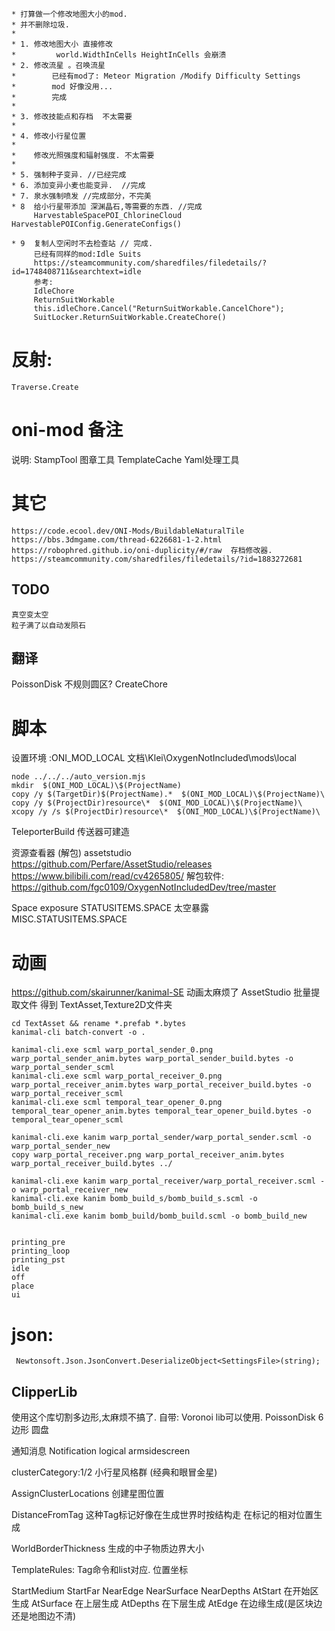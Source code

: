 	* 打算做一个修改地图大小的mod.
	* 并不删除垃圾.
	* 
	* 1. 修改地图大小 直接修改
	*         world.WidthInCells HeightInCells 会崩溃
	* 2. 修改流星 。召唤流星
	*        已经有mod了: Meteor Migration /Modify Difficulty Settings
	*        mod 好像没用...
	*		 完成
	*       
	* 3. 修改技能点和存档  不太需要
	*   
	* 4. 修改小行星位置  
	* 
	*    修改光照强度和辐射强度. 不太需要
	*
	* 5. 强制种子变异. //已经完成 
	* 6. 添加变异小麦也能变异.  //完成
	* 7. 泉水强制喷发 //完成部分，不完美
	* 8  给小行星带添加 深渊晶石,等需要的东西. //完成
	     HarvestableSpacePOI_ChlorineCloud  	 HarvestablePOIConfig.GenerateConfigs()
		 
	* 9  复制人空闲时不去检查站 // 完成.
		 已经有同样的mod:Idle Suits
		 https://steamcommunity.com/sharedfiles/filedetails/?id=1748408711&searchtext=idle
	     参考:
		 IdleChore
		 ReturnSuitWorkable
		 this.idleChore.Cancel("ReturnSuitWorkable.CancelChore");
		 SuitLocker.ReturnSuitWorkable.CreateChore()
# 反射:
	Traverse.Create

# oni-mod 备注
说明:
	StampTool 图章工具
	TemplateCache  Yaml处理工具

# 其它

	https://code.ecool.dev/ONI-Mods/BuildableNaturalTile
	https://bbs.3dmgame.com/thread-6226681-1-2.html
	https://robophred.github.io/oni-duplicity/#/raw  存档修改器.
	https://steamcommunity.com/sharedfiles/filedetails/?id=1883272681

## TODO
	真空变太空
	粒子满了以自动发陨石

## 翻译
PoissonDisk 不规则圆区?
	CreateChore

# 脚本

设置环境 :ONI_MOD_LOCAL   文档\Klei\OxygenNotIncluded\mods\local
```
node ../../../auto_version.mjs
mkdir  $(ONI_MOD_LOCAL)\$(ProjectName)
copy /y $(TargetDir)$(ProjectName).*  $(ONI_MOD_LOCAL)\$(ProjectName)\
copy /y $(ProjectDir)resource\*  $(ONI_MOD_LOCAL)\$(ProjectName)\
xcopy /y /s $(ProjectDir)resource\*  $(ONI_MOD_LOCAL)\$(ProjectName)\
```
TeleporterBuild 传送器可建造

资源查看器 (解包)
assetstudio https://github.com/Perfare/AssetStudio/releases
https://www.bilibili.com/read/cv4265805/
解包软件:
https://github.com/fgc0109/OxygenNotIncludedDev/tree/master

Space exposure  STATUSITEMS.SPACE  太空暴露  MISC.STATUSITEMS.SPACE

# 动画
https://github.com/skairunner/kanimal-SE
	动画太麻烦了
	AssetStudio 批量提取文件
	得到 TextAsset,Texture2D文件夹
```
cd TextAsset && rename *.prefab *.bytes 
kanimal-cli batch-convert -o .
 
kanimal-cli.exe scml warp_portal_sender_0.png warp_portal_sender_anim.bytes warp_portal_sender_build.bytes -o warp_portal_sender_scml
kanimal-cli.exe scml warp_portal_receiver_0.png warp_portal_receiver_anim.bytes warp_portal_receiver_build.bytes -o warp_portal_receiver_scml
kanimal-cli.exe scml temporal_tear_opener_0.png temporal_tear_opener_anim.bytes temporal_tear_opener_build.bytes -o temporal_tear_opener_scml

kanimal-cli.exe kanim warp_portal_sender/warp_portal_sender.scml -o warp_portal_sender_new
copy warp_portal_receiver.png warp_portal_receiver_anim.bytes warp_portal_receiver_build.bytes ../

kanimal-cli.exe kanim warp_portal_receiver/warp_portal_receiver.scml -o warp_portal_receiver_new
kanimal-cli.exe kanim bomb_build_s/bomb_build_s.scml -o bomb_build_s_new
kanimal-cli.exe kanim bomb_build/bomb_build.scml -o bomb_build_new


```
	printing_pre
	printing_loop
	printing_pst
	idle
	off
	place
	ui
# json:
     Newtonsoft.Json.JsonConvert.DeserializeObject<SettingsFile>(string);

## ClipperLib 
使用这个库切割多边形,太麻烦不搞了.
自带: Voronoi lib可以使用.
PoissonDisk  6边形 圆盘

通知消息
Notification
logical armsidescreen

 
 
clusterCategory:1/2 小行星风格群 (经典和眼冒金星)
 
 AssignClusterLocations 创建星图位置

 DistanceFromTag 这种Tag标记好像在生成世界时按结构走 在标记的相对位置生成

 WorldBorderThickness 生成的中子物质边界大小

 TemplateRules: Tag命令和list对应. 
 位置坐标

 StartMedium
 StartFar
 NearEdge
 NearSurface
 NearDepths 
 AtStart   在开始区生成
 AtSurface 在上层生成
 AtDepths  在下层生成
 AtEdge   在边缘生成(是区块边还是地图边不清)
 
